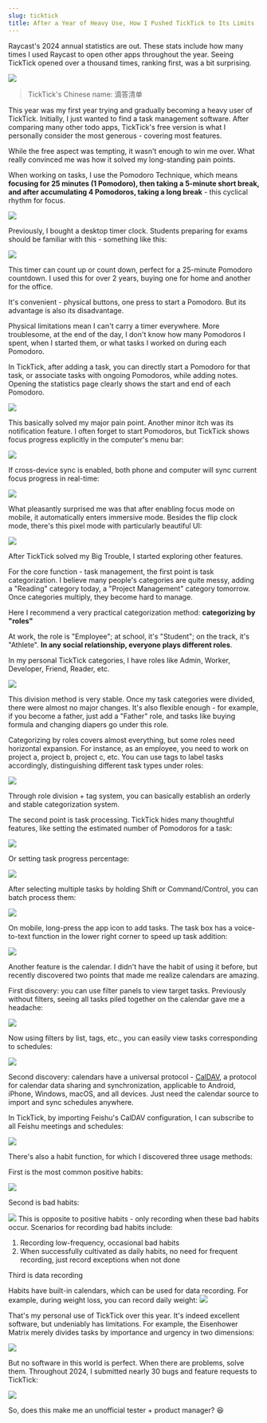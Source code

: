 ```yaml
---
slug: ticktick
title: After a Year of Heavy Use, How I Pushed TickTick to Its Limits
---
```


Raycast's 2024 annual statistics are out. These stats include how many times I used Raycast to open other apps throughout the year. Seeing TickTick opened over a thousand times, ranking first, was a bit surprising.

![](https://img.wukaipeng.com//2025/01/03-012103-21Jwww-a198c020c5cc431487d87a5e9be925da.png)
> TickTick's Chinese name: 滴答清单

This year was my first year trying and gradually becoming a heavy user of TickTick. Initially, I just wanted to find a task management software. After comparing many other todo apps, TickTick's free version is what I personally consider the most generous - covering most features.

While the free aspect was tempting, it wasn't enough to win me over. What really convinced me was how it solved my long-standing pain points.

When working on tasks, I use the Pomodoro Technique, which means **focusing for 25 minutes (1 Pomodoro), then taking a 5-minute short break, and after accumulating 4 Pomodoros, taking a long break** - this cyclical rhythm for focus.

![](https://img.wukaipeng.com//2025/01/03-012103-MVPruL-a825b85f8da34d26a6b28a0cefc84bf2.png)

Previously, I bought a desktop timer clock. Students preparing for exams should be familiar with this - something like this:

![](https://img.wukaipeng.com//2025/01/03-012103-60J4J2-614474f4bf4d47ce970fe3d4e5a41a01.png)

This timer can count up or count down, perfect for a 25-minute Pomodoro countdown. I used this for over 2 years, buying one for home and another for the office.

It's convenient - physical buttons, one press to start a Pomodoro. But its advantage is also its disadvantage.

Physical limitations mean I can't carry a timer everywhere. More troublesome, at the end of the day, I don't know how many Pomodoros I spent, when I started them, or what tasks I worked on during each Pomodoro.

In TickTick, after adding a task, you can directly start a Pomodoro for that task, or associate tasks with ongoing Pomodoros, while adding notes. Opening the statistics page clearly shows the start and end of each Pomodoro.

![](https://img.wukaipeng.com//2025/01/03-012103-jeA8Bq-d3029f1122d54837accae40fb7ed9cf3.png)

This basically solved my major pain point. Another minor itch was its notification feature. I often forget to start Pomodoros, but TickTick shows focus progress explicitly in the computer's menu bar:

![](https://img.wukaipeng.com//2025/01/03-012104-C5e9Ho-dabd490b317849558cc8b81fab433758.png)

If cross-device sync is enabled, both phone and computer will sync current focus progress in real-time:

![](https://img.wukaipeng.com//2025/01/03-012104-jGOOxJ-1d6a47d0fdc041fcad73adf10533c0b3.png)

What pleasantly surprised me was that after enabling focus mode on mobile, it automatically enters immersive mode. Besides the flip clock mode, there's this pixel mode with particularly beautiful UI:

![](https://img.wukaipeng.com//2025/01/03-012104-1Gw383-4f1ba5a5272245f9be23f0b066e53eee.png)

After TickTick solved my Big Trouble, I started exploring other features.

For the core function - task management, the first point is task categorization. I believe many people's categories are quite messy, adding a "Reading" category today, a "Project Management" category tomorrow. Once categories multiply, they become hard to manage.

Here I recommend a very practical categorization method: **categorizing by "roles"**

At work, the role is "Employee"; at school, it's "Student"; on the track, it's "Athlete". **In any social relationship, everyone plays different roles**.

In my personal TickTick categories, I have roles like Admin, Worker, Developer, Friend, Reader, etc.

![](https://img.wukaipeng.com//2025/01/03-012104-WHGC9A-d6f45fafa35f4a59a2d9ef6b48391097.png)

This division method is very stable. Once my task categories were divided, there were almost no major changes. It's also flexible enough - for example, if you become a father, just add a "Father" role, and tasks like buying formula and changing diapers go under this role.

Categorizing by roles covers almost everything, but some roles need horizontal expansion. For instance, as an employee, you need to work on project a, project b, project c, etc. You can use tags to label tasks accordingly, distinguishing different task types under roles:

![](https://img.wukaipeng.com//2025/01/03-012104-AtwuWE-2658643c5770471888720e48bd94e54d.png)

Through role division + tag system, you can basically establish an orderly and stable categorization system.

The second point is task processing. TickTick hides many thoughtful features, like setting the estimated number of Pomodoros for a task:

![](https://img.wukaipeng.com//2025/01/03-012104-eNOfae-82056f8929c44fa58dedfcf63623e7f2.png)

Or setting task progress percentage:

![](https://img.wukaipeng.com//2025/01/03-012104-plT2n4-ef8dcaa2c9a648788ca761fdb77211c1.gif)

After selecting multiple tasks by holding Shift or Command/Control, you can batch process them:

![](https://img.wukaipeng.com//2025/01/03-012104-wK5ELq-c20594b673354d5fb989e0904827b374.png)

On mobile, long-press the app icon to add tasks. The task box has a voice-to-text function in the lower right corner to speed up task addition:

![](https://img.wukaipeng.com//2025/01/03-012105-6mYm9u-523e7d76cbbf4c79a1955511f5035110.png)

Another feature is the calendar. I didn't have the habit of using it before, but recently discovered two points that made me realize calendars are amazing.

First discovery: you can use filter panels to view target tasks. Previously without filters, seeing all tasks piled together on the calendar gave me a headache:

![](https://img.wukaipeng.com//2025/01/03-012105-qZMuxy-e892015725d14094bdba7863ad29b7bd.png)

Now using filters by list, tags, etc., you can easily view tasks corresponding to schedules:

![](https://img.wukaipeng.com//2025/01/03-012105-c7GTwR-66f3bee45055469d92393413e392dcea.png)

Second discovery: calendars have a universal protocol - [CalDAV](https://wukaipeng.com/weekly/9#7-calcav), a protocol for calendar data sharing and synchronization, applicable to Android, iPhone, Windows, macOS, and all devices. Just need the calendar source to import and sync schedules anywhere.

In TickTick, by importing Feishu's CalDAV configuration, I can subscribe to all Feishu meetings and schedules:

![](https://img.wukaipeng.com//2025/01/03-012105-Br8Jel-f7c076cdea59469f942a50c135e2b770.png)

There's also a habit function, for which I discovered three usage methods:

First is the most common positive habits:

![](https://img.wukaipeng.com//2025/01/03-012105-3f0itB-d472ba35970e4299bc68d7f89056b7d7.png)

Second is bad habits:

![](https://img.wukaipeng.com//2025/01/03-012105-cjpwo2-45f856050b2d434ea42fddc07dddf927.png)
This is opposite to positive habits - only recording when these bad habits occur. Scenarios for recording bad habits include:
1. Recording low-frequency, occasional bad habits
2. When successfully cultivated as daily habits, no need for frequent recording, just record exceptions when not done

Third is data recording

Habits have built-in calendars, which can be used for data recording. For example, during weight loss, you can record daily weight:
![](https://img.wukaipeng.com//2025/01/03-012106-mLaqvx-ee237d0fe0bf48cfbb9f0ba37ab1f785.png)

That's my personal use of TickTick over this year. It's indeed excellent software, but undeniably has limitations. For example, the Eisenhower Matrix merely divides tasks by importance and urgency in two dimensions:

![](https://img.wukaipeng.com//2025/01/03-012106-hvK80x-e17de740c7674b5a89c09ed2ee434e19.png)

But no software in this world is perfect. When there are problems, solve them. Throughout 2024, I submitted nearly 30 bugs and feature requests to TickTick:

![](https://img.wukaipeng.com//2025/01/03-012106-JP97Rb-0533529051ee418aa18a4a0664c6cd85.png)

So, does this make me an unofficial tester + product manager? 😆
